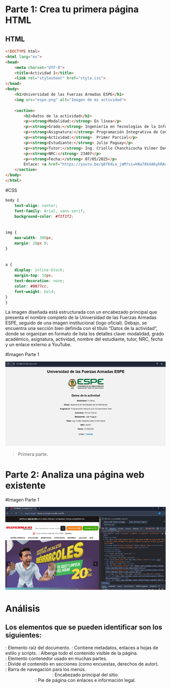 # Parte 1: Crea tu primera página HTML

## HTML

```html
<!DOCTYPE html>
<html lang="es">
<head>
    <meta charset="UTF-8">
    <title>Actividad 1</title>
    <link rel="stylesheet" href="style.css">
</head>
<body>
    <h1>Universidad de las Fuerzas Armadas ESPE</h1>
    <img src="espe.png" alt="Imagen de mi actividad">
   
    <section>
        <h2>Datos de la actividad</h2>
        <p><strong>Modalidad:</strong> En línea</p>
        <p><strong>Grado:</strong> Ingeniería en Tecnologías de la Información</p>
        <p><strong>Asignatura:</strong> Programación Integrativa de Componentes Web</p>
        <p><strong>Actividad:</strong>  Primer Parcial</p>
        <p><strong>Estudiante:</strong> Julio Paguay</p>
        <p><strong>Tutor:</strong> Ing. Criollo Chanchicocha Vilmer David</p>
        <p><strong>NRC:</strong> 23407</p>
        <p><strong>Fecha:</strong> 07/05/2025</p>
        Enlace: <a href="https://youtu.be/q8fK4La_jmM?si=kNa78kXA6yhRAxfo" target="_blank"> Youtube </a>
    </section>
</body>
</html>
```

#CSS
```css
body {
    text-align: center;
    font-family: Arial, sans-serif;
    background-color: #f2f2f2;


img {
    max-width: 300px;
    margin: 20px 0;
}


a {
    display: inline-block;
    margin-top: 10px;
    text-decoration: none;
    color: #0077cc;
    font-weight: bold;
}
}
```

La imagen diseñada está estructurada con un encabezado principal que presenta el nombre completo de la Universidad de las Fuerzas Armadas ESPE, seguido de una imagen institucional (logo oficial). Debajo, se encuentra una sección bien definida con el título “Datos de la actividad”, donde se organizan en formato de lista los detalles clave: modalidad, grado académico, asignatura, actividad, nombre del estudiante, tutor, NRC, fecha y un enlace externo a YouTube. 

#Imagen Parte 1

![](https://github.com/JCPB2000/A1.Paguay_Julio_PICW/blob/main/img/Pagina.jpg)

> Primera parte.


# Parte 2: Analiza una página web existente

#Imagen Parte 1

![](https://github.com/JCPB2000/A1.Paguay_Julio_PICW/blob/main/img/Supermaxi.jpg)

# Análisis

## Los elementos que se pueden identificar son los siguientes:

<html>: Elemento raíz del documento.
<head>: Contiene metadatos, enlaces a hojas de estilo y scripts.
<body>: Alberga todo el contenido visible de la página.
<div>: Elemento contenedor usado en muchas partes.
<section>: Divide el contenido en secciones (como encuestas, derechos de autor).
<nav>: Barra de navegación para los menús.
<header>: Encabezado principal del sitio.
<footer>: Pie de página con enlaces e información legal.
<style>, <script>, <noscript>: Para estilos y scripts.
<link>: Cargar hojas de estilo externas.
<img>: Inserción de imágenes (como el logo y banners).
<a>: Enlaces de navegación y llamados a la acción.
<button>, <input>: Para la búsqueda y acciones de usuario.
Modales: <div> con clases especiales para ventanas emergentes (ej. shareRecipeModal)

# La página está estructurada de la siguiente forma:
 Encabezado (Header):
Incluye el logo de Supermaxi (el placer de comprar).
Una barra de búsqueda que dice: “Busca productos, locales, recetas…”.
Botones destacados:
Comprar por Tipti (botón naranja).
Consulta por WhatsApp (botón verde).
Información sobre la tienda local: “Supermaxi San Gabriel, a 5.67 KMS.: Cambiar”.
La barra de navegación justo debajo incluye las siguientes categorías:
SÚPER OFERTAS
AFILIACIÓN
BENEFICIOS
CATÁLOGOS
EMPRESA
LOCALES
MÁS
Contenido principal:
Un área destacada con un banner principal donde aparece Carolina Sánchez (Chef ecuatoriana), con el mensaje:
“ORGULLO ECUATORIANO”
“Conoce las recetas más representativas”.
Botón rojo: “Descubre el Ecuador en Recetas”.
Encima hay un aviso promocional:
 “OBTÉN EL 20% DE DTO. EN FLORES, FRUTAS Y VERDURAS, TODOS LOS MIÉRCOLES.”
Modales y pop-ups:
Ventanas emergentes configuradas en <div> con IDs como:
promo-bugatti
nollas-bugatti
shareRecipeModal
Estas aparecen para mostrar promociones especiales o para compartir recetas y otros contenidos de interés.
Pie de página (Footer):
Dividido en varias columnas visibles:
▪️ LA EMPRESA:
Trabaje con Nosotros
Acerca de Supermaxi
Responsabilidad Social
Preguntas Frecuentes
▪️ PROVEEDORES Y CONSUMIDORES:
Quieres ser proveedor de Corporación Favorita
Facturación Electrónica
Proveedores
▪️ INFORMACIÓN DE INTERÉS:
Términos y Condiciones
Políticas de privacidad
Convenio de afiliación
Términos y Condiciones Renueve su Afiliación
Derechos sobre datos personales
▪️ Redes Sociales:
Íconos para:
TikTok
Facebook
X (Twitter)
Instagram
YouTube
▪️ Información destacada:
Imagen de Crédito Favorito (servicio financiero).
Franja inferior:
Texto legal:
“Todos los derechos reservados® Corporación Favorita. 2025”

